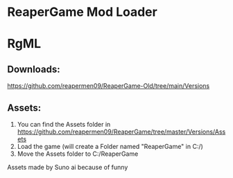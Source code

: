 # ReaperGame Mod Loader
# RgML

## Downloads:
https://github.com/reapermen09/ReaperGame-Old/tree/main/Versions

## Assets:
1. You can find the Assets folder in https://github.com/reapermen09/ReaperGame/tree/master/Versions/Assets
2. Load the game (will create a Folder named "ReaperGame" in C:/)
3. Move the Assets folder to C:/ReaperGame

Assets made by Suno ai because of funny
